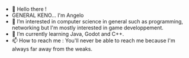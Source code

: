 - 👋 Hello there !
- GENERAL KENO... I'm Angelo
- 👀 I’m interested in computer science in general such as programming, networking but I'm mostly interested in game developpement.
- 🌱 I’m currently learning Java, Godot and C++.
- 📫 How to reach me : You'll never be able to reach me because I'm always far away from the weaks.

<!---
AngeloH03/AngeloH03 is a ✨ special ✨ repository because its `README.md` (this file) appears on your GitHub profile.
You can click the Preview link to take a look at your changes.
--->
